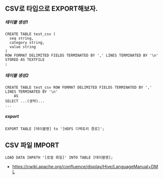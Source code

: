 ## CSV로 타입으로 EXPORT해보자.
##### 테이블 생성1
```
CREATE TABLE test_csv (
  seq string,
  category string,
  value string
)
ROW FORMAT DELIMITED FIELDS TERMINATED BY ',' LINES TERMINATED BY '\n'    
STORED AS TEXTFILE
;
```
##### 테이블 생성2
```
CREATE TABLE test_csv ROW FORMAT DELIMITED FIELDS TERMINATED BY ',' LINES TERMINATED BY '\n'
    AS
SELECT ...(생략)...
...
```
##### export
```
EXPORT TABLE [테이블명] to '[HDFS 디렉토리 경로]';
```

## CSV 파일 IMPORT
```
LOAD DATA INPATH '[로컬 화일]' INTO TABLE [테이블명];
```
- https://cwiki.apache.org/confluence/display/Hive/LanguageManual+DML
